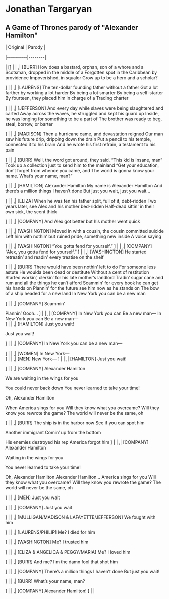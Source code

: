 
# Jonathan Targaryan
## A Game of Thrones parody of "Alexander Hamilton"


 | Original | Parody |

 |----------|--------|

| [] |  |
,| [BURR]
How does a bastard, orphan, son of a whore and a
Scotsman, dropped in the middle of a
Forgotten spot in the Caribbean by providence
Impoverished, in squalor
Grow up to be a hero and a scholar?

] |  |
,| [LAURENS]
The ten-dollar founding father without a father
Got a lot farther by working a lot harder
By being a lot smarter
By being a self-starter
By fourteen, they placed him in charge of a
Trading charter

] |  |
,| [JEFFERSON]
And every day while slaves were being slaughtered and carted
Away across the waves, he struggled and kept his guard up
Inside, he was longing for something to be a part of
The brother was ready to beg, steal, borrow, or barter

] |  |
,| [MADISON]
Then a hurricane came, and devastation reigned
Our man saw his future drip, dripping down the drain
Put a pencil to his temple, connected it to his brain
And he wrote his first refrain, a testament to his pain

] |  |
,| [BURR]
Well, the word got around, they said, “This kid is insane, man”
Took up a collection just to send him to the mainland
“Get your education, don’t forget from whence you came, and
The world is gonna know your name. What’s your name, man?”

] |  |
,| [HAMILTON]
Alexander Hamilton
My name is Alexander Hamilton
And there’s a million things I haven’t done
But just you wait, just you wait...

] |  |
,| [ELIZA]
When he was ten his father split, full of it, debt-ridden
Two years later, see Alex and his mother bed-ridden
Half-dead sittin' in their own sick, the scent thick

] |  |
,| [COMPANY]
And Alex got better but his mother went quick

] |  |
,| [WASHINGTON]
Moved in with a cousin, the cousin committed suicide
Left him with nothin’ but ruined pride, something new inside
A voice saying

] |  |
,| [WASHINGTON]
“You gotta fend for yourself.”	] |  |
,| [COMPANY]
“Alex, you gotta fend for yourself.”
] |  |
,| [WASHINGTON]
He started retreatin’ and readin’ every treatise on the shelf

] |  |
,| [BURR]
There would have been nothin’ left to do
For someone less astute
He woulda been dead or destitute
Without a cent of restitution
Started workin’, clerkin’ for his late mother’s landlord
Tradin’ sugar cane and rum and all the things he can’t afford
Scammin’ for every book he can get his hands on
Plannin’ for the future see him now as he stands on
The bow of a ship headed for a new land
In New York you can be a new man	 
 
 
 
 
 
] |  |
,| [COMPANY]
Scammin’

Plannin’
Oooh...
] |  |
,| [COMPANY]
In New York you can
Be a new man—
In New York you can
Be a new man—	 
] |  |
,| [HAMILTON]
Just you wait!

Just you wait!
 
] |  |
,| [COMPANY]
In New York you can be a new man—

] |  |
,| [WOMEN]
In New York—	 
] |  |
,| [MEN]
New York—
] |  |
,| [HAMILTON]
Just you wait!

] |  |
,| [COMPANY]
Alexander Hamilton

We are waiting in the wings for you

You could never back down
You never learned to take your time!

Oh, Alexander Hamilton

When America sings for you
Will they know what you overcame?
Will they know you rewrote the game?
The world will never be the same, oh

] |  |
,| [BURR]
The ship is in the harbor now
See if you can spot him

Another immigrant
Comin’ up from the bottom

His enemies destroyed his rep
America forgot him	] |  |
,| [COMPANY]
Alexander Hamilton

Waiting in the wings for you

You never learned to take your time!

Oh, Alexander Hamilton
Alexander Hamilton…
America sings for you
Will they know what you overcame?
Will they know you rewrote the game?
The world will never be the same, oh


] |  |
,| [MEN]
Just you wait

] |  |
,| [COMPANY]
Just you wait
 
 
 
] |  |
,| [MULLIGAN/MADISON & LAFAYETTE/JEFFERSON]
We fought with him

] |  |
,| [LAURENS/PHILIP]
Me? I died for him

] |  |
,| [WASHINGTON]
Me? I trusted him

] |  |
,| [ELIZA & ANGELICA & PEGGY/MARIA]
Me? I loved him

] |  |
,| [BURR]
And me? I’m the damn fool that shot him

] |  |
,| [COMPANY]
There’s a million things I haven’t done
But just you wait!

] |  |
,| [BURR]
What’s your name, man?

] |  |
,| [COMPANY]
Alexander Hamilton!
] |  |



